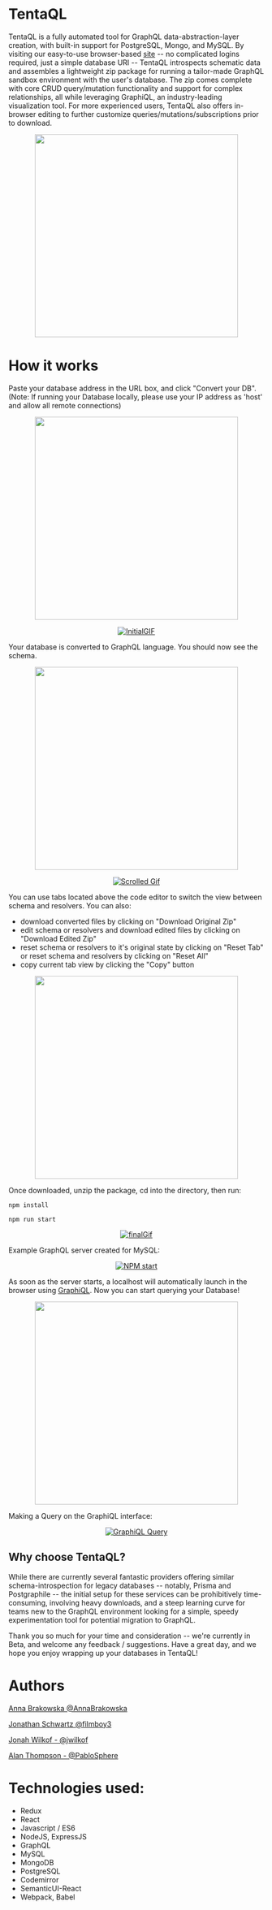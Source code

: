 # TentaQL

TentaQL is a fully automated tool for GraphQL data-abstraction-layer creation, with built-in support for PostgreSQL, Mongo, and MySQL. By visiting our easy-to-use browser-based [site](https://www.tentaql.com) -- no complicated logins required, just a simple database URI -- TentaQL introspects schematic data and assembles a lightweight zip package for running a tailor-made GraphQL sandbox environment with the user's database. The zip comes complete with core CRUD query/mutation functionality and support for complex relationships, all while leveraging GraphiQL, an industry-leading visualization tool. For more experienced users, TentaQL also offers in-browser editing to further customize queries/mutations/subscriptions prior to download.

<p align="center">
<img src="https://github.com/TentaQL/tentaQL/blob/master/assets/Octopus.png" align="center" height="400">
</p>

# How it works

Paste your database address in the URL box, and click "Convert your DB". (Note: If running your Database locally, please use your IP address as 'host' and allow all remote connections)

<p align="center">
<img src="https://github.com/TentaQL/tentaQL/blob/master/assets/demo1.png" align="center" height="400">
</p>

<p align="center"><a href="http://www.tentaql.com"><img src="https://github.com/TentaQL/tentaQL/blob/master/assets/Gif_interface.gif" alt="InitialGIF"/></a></p>


Your database is converted to GraphQL language. You should now see the schema.

<p align="center">
<img src="https://github.com/TentaQL/tentaQL/blob/master/assets/demo2.png" align="center" height="400">
</p>


<p align="center"><a href="http://www.tentaql.com"><img src="https://github.com/TentaQL/tentaQL/blob/master/assets/Gif_Scroll.gif" alt="Scrolled Gif"/></a></p>

You can use tabs located above the code editor to switch the view between schema and resolvers.
You can also:
* download converted files by clicking on "Download Original Zip"
* edit schema or resolvers and download edited files by clicking on "Download Edited Zip"
* reset schema or resolvers to it's original state by clicking on "Reset Tab" or reset schema and resolvers by clicking on "Reset All"
* copy current tab view by clicking the "Copy" button

<p align="center">
<img src="https://github.com/TentaQL/tentaQL/blob/master/assets/demo3.png" align="center" height="400">
</p>

Once downloaded, unzip the package, cd into the directory, then run:

```npm install```

```npm run start``` 

<p align="center"><a href="http://www.tentaql.com"><img src="https://github.com/TentaQL/tentaQL/blob/master/assets/Gif_NPMinstall.gif" alt="finalGif"/></a></p>

Example GraphQL server created for MySQL:
<p align="center"><a href="http://www.tentaql.com"><img src="https://github.com/TentaQL/tentaQL/blob/master/assets/Gif_npmrunStart.gif" alt="NPM start"/></a></p>

As soon as the server starts, a localhost will automatically launch in the browser using <a href="https://github.com/graphql/graphiql">GraphiQL</a>.  Now you can start querying your Database!

<p align="center">
<img src="https://github.com/TentaQL/tentaQL/blob/master/assets/GraphiQL.png" align="center" height="400">
</p>

Making a Query on the GraphiQL interface:
<p align="center"><a href="http://www.tentaql.com"><img src="https://github.com/TentaQL/tentaQL/blob/master/assets/Gif_GraphQLQuery.gif" alt="GraphiQL Query"/></a></p>

## Why choose TentaQL?

While there are currently several fantastic providers offering similar schema-introspection for legacy databases -- notably, Prisma and Postgraphile -- the initial setup for these services can be prohibitively time-consuming, involving heavy downloads, and a steep learning curve for teams new to the GraphQL environment looking for a simple, speedy experimentation tool for potential migration to GraphQL.

Thank you so much for your time and consideration -- we're currently in Beta, and welcome any feedback / suggestions. Have a great day, and we hope you enjoy wrapping up your databases in TentaQL!



# Authors

[Anna Brakowska @AnnaBrakowska](https://github.com/AnnaBrakowska)

[Jonathan Schwartz @filmboy3](https://github.com/filmboy3)

[Jonah Wilkof - @jwilkof](https://github.com/jwilkof)

[Alan Thompson - @PabloSphere](https://github.com/PabloSphere)


# Technologies used:
* Redux
* React
* Javascript / ES6
* NodeJS, ExpressJS
* GraphQL
* MySQL
* MongoDB
* PostgreSQL
* Codemirror
* SemanticUI-React
* Webpack, Babel